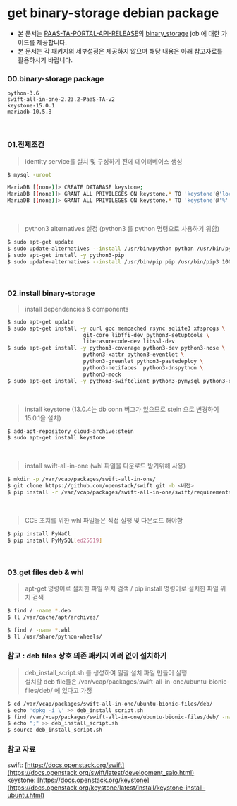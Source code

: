 # get binary-storage debian package 
- 본 문서는 [PAAS-TA-PORTAL-API-RELEASE](https://github.com/PaaS-TA/PAAS-TA-PORTAL-API-RELEASE)의 [binary_storage](https://github.com/PaaS-TA/PAAS-TA-PORTAL-API-RELEASE/tree/master/jobs/binary_storage) job 에 대한 가이드를 제공합니다.
- 본 문서는 각 패키지의 세부설정은 제공하지 않으며 해당 내용은 아래 참고자료를 활용하시기 바랍니다.

### 00.binary-storage package
```
python-3.6
swift-all-in-one-2.23.2-PaaS-TA-v2
keystone-15.0.1
mariadb-10.5.8
```
<br/>

### 01.전제조건
> identity service를 설치 및 구성하기 전에 데이터베이스 생성
```bash
$ mysql -uroot

MariaDB [(none)]> CREATE DATABASE keystone;
MariaDB [(none)]> GRANT ALL PRIVILEGES ON keystone.* TO 'keystone'@'localhost' IDENTIFIED BY 'KEYSTONE_DBPASS';
MariaDB [(none)]> GRANT ALL PRIVILEGES ON keystone.* TO 'keystone'@'%' IDENTIFIED BY 'KEYSTONE_DBPASS';
```
<br/>

> python3 alternatives 설정 (python3 를 python 명령으로 사용하기 위함)
```bash
$ sudo apt-get update
$ sudo update-alternatives --install /usr/bin/python python /usr/bin/python3.6 100 --skip-auto
$ sudo apt-get install -y python3-pip
$ sudo update-alternatives --install /usr/bin/pip pip /usr/bin/pip3 100 --skip-auto
```
<br/>

### 02.install binary-storage 
> install dependencies & components
```bash
$ sudo apt-get update
$ sudo apt-get install -y curl gcc memcached rsync sqlite3 xfsprogs \
                        git-core libffi-dev python3-setuptools \
                        liberasurecode-dev libssl-dev
$ sudo apt-get install -y python3-coverage python3-dev python3-nose \
                        python3-xattr python3-eventlet \
                        python3-greenlet python3-pastedeploy \
                        python3-netifaces  python3-dnspython \
                        python3-mock
$ sudo apt-get install -y python3-swiftclient python3-pymysql python3-openstackclient
```
<br/>

> install keystone (13.0.4는 db conn 버그가 있으므로 stein 으로 변경하여 15.0.1을 설치)
```bash
$ add-apt-repository cloud-archive:stein  
$ sudo apt-get install keystone
```
<br/>

> install swift-all-in-one (whl 파일을 다운로드 받기위해 사용)
```bash
$ mkdir -p /var/vcap/packages/swift-all-in-one/
$ git clone https://github.com/openstack/swift.git -b <버전>
$ pip install -r /var/vcap/packages/swift-all-in-one/swift/requirements.txt
```
<br/>

> CCE 조치를 위한 whl 파일들은 직접 실행 및 다운로드 해야함
```bash
$ pip install PyNaCl
$ pip install PyMySQL[ed25519]
```
<br/>

### 03.get files deb & whl
> apt-get 명령어로 설치한 파일 위치 검색 / pip install 명령어로 설치한 파일 위치 검색
```bash
$ find / -name *.deb 
$ ll /var/cache/apt/archives/

$ find / -name *.whl 
$ ll /usr/share/python-wheels/
```

### 참고 : deb files 상호 의존 패키지 에러 없이 설치하기 
> deb_install_script.sh 를 생성하여 일괄 설치 파일 만들어 실행
<br/> 설치할 deb file들은 /var/vcap/packages/swift-all-in-one/ubuntu-bionic-files/deb/ 에 있다고 가정
```bash
$ cd /var/vcap/packages/swift-all-in-one/ubuntu-bionic-files/deb/
$ echo 'dpkg -i \' >> deb_install_script.sh 
$ find /var/vcap/packages/swift-all-in-one/ubuntu-bionic-files/deb/ -name '*.deb' -exec basename {}' \' \; >> deb_install_script.sh
$ echo ";" >> deb_install_script.sh
$ source deb_install_script.sh
```

### 참고 자료
swift: [https://docs.openstack.org/swift](https://docs.openstack.org/swift/latest/development_saio.html)<br/>
keystone: [https://docs.openstack.org/keystone](https://docs.openstack.org/keystone/latest/install/keystone-install-ubuntu.html)<br/>